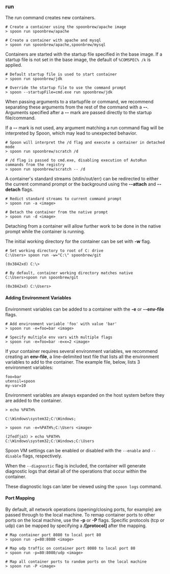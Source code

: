 ### run

The run command creates new containers.

	# Create a container using the spoonbrew/apache image
	> spoon run spoonbrew/apache

	# Create a container with apache and mysql
	> spoon run spoonbrew/apache,spoonbrew/mysql

Containers are started with the startup file specified in the base image. If a startup file is not set in the base image, the default of `%COMSPEC% /k` is applied. 
	
	# Default startup file is used to start container
	> spoon run spoonbrew/jdk

	# Override the startup file to use the command prompt
	> spoon --startupFile=cmd.exe run spoonbrew/jdk

When passing arguments to a startupfile or command, we recommend separating these arguments from the rest of the command with a **--**. Arguments specified after a **--** mark are passed directly to the startup file/command.

If a **--** mark is not used, any argument matching a run command flag will be interpreted by Spoon, which may lead to unexpected behavior. 

    # Spoon will interpret the /d flag and execute a container in detached mode
    > spoon run spoonbrew/scratch /d
    
    # /d flag is passed to cmd.exe, disabling execution of AutoRun commands from the registry
    > spoon run spoonbrew/scratch -- /d 

A container's standard streams (stdin/out/err) can be redirected to either the current command prompt or the background using the **--attach** and **--detach** flags. 

	# Redict standard streams to current command prompt
	> spoon run -a <image>

	# Detach the container from the native prompt
	> spoon run -d <image>

Detaching from a container will allow further work to be done in the native prompt while the container is running.  

The initial working directory for the container can be set with **-w** flag. 

	# Set working directory to root of C: drive
	C:\Users> spoon run -w="C:\" spoonbrew/git

	(0x3842xd) C:\> 

	# By default, container working directory matches native
	C:\Users>spoon run spoonbrew/git
	
	(0x3842xd) C:\Users>

#### Adding Environment Variables

Environment variables can be added to a container with the **-e** or **--env-file** flags. 

	# Add environment variable 'foo' with value 'bar'
	> spoon run -e=foo=bar <image>

	# Specify multiple env vars with multiple flags
	> spoon run -e=foo=bar -e=x=2 <image>

If your container requires several environment variables, we recommend creating an **env-file**, a line-delimited text file that lists all the environment variables to add to the container. The example file, below, lists 3 environment variables: 

	foo=bar
	utensil=spoon
	my-var=10

Environment variables are always expanded on the host system before they are added to the container. 

	> echo %PATH%
	
	C:\Windows\system32;C:\Windows;

	> spoon run -e=%PATH%;C:\Users <image>

	(2fedfja3) > echo %PATH%
	C:\Windows\system32;C:\Windows;C:\Users	

Spoon VM settings can be enabled or disabled with the `--enable` and `--disable` flags, respectively. 

When the `--diagnostic` flag is included, the container will generate diagnostic logs that detail all of the operations that occur within the container. 

These diagnostic logs can later be viewed using the `spoon logs` command. 

#### Port Mapping

By default, all network operations (opening/closing ports, for example) are passed through to the local machine. To remap container ports to other ports on the local machine, use the **-p** or **-P** flags. Specific protocols (tcp or udp) can be mapped by specifying a **/[protocol]** after the mapping. 

	# Map container port 8080 to local port 80
	> spoon run -p=80:8080 <image>

	# Map udp traffic on container port 8080 to local port 80
	> spoon run -p=80:8080/udp <image>

	# Map all container ports to random ports on the local machine
	> spoon run -P <image>